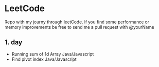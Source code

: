 # LeetCode
Repo with my journy through leetCode. If you find some performance or memory improvements  be free to send me a pull request with @yourName

## 1. day
- Running sum of 1d Array Java/Javascript
- Find pivot index Java/Javascript
